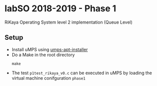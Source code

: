 # labSO 2018-2019 - Phase 1
RiKaya Operating System level 2 implementation (Queue Level)

## Setup
* Install uMPS using [umps-apt-installer](https://github.com/Zimm1/umps-apt-installer)
* Do a Make in the root directory
	```
    make
    ```
* The test `p1test_rikaya_v0.c` can be executed in uMPS by loading the virtual machine conifguration `phase1`